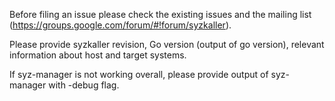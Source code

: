 Before filing an issue please check the existing issues and the mailing list (https://groups.google.com/forum/#!forum/syzkaller).

Please provide syzkaller revision, Go version (output of go version), relevant information about host and target systems.

If syz-manager is not working overall, please provide output of syz-manager with -debug flag.

